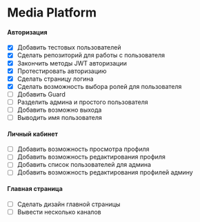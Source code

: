 # Media Platform

#### Авторизация
  - [x] Добавить тестовых пользователей
  - [x] Сделать репозиторий для работы с пользователя
  - [x] Закончить методы JWT авторизации
  - [x] Протестировать авторизацию
  - [x] Сделать страницу логина
  - [x] Сделать возможность выбора ролей для пользователя
  - [ ] Добавить Guard 
  - [ ] Разделить админа и простого пользователя
  - [ ] Добавить возможно выхода
  - [ ] Выводить имя пользователя
  
#### Личный кабинет
  - [ ] Добавить возможность просмотра профиля
  - [ ] Добавить возможность редактирования профиля
  - [ ] Добавить список пользователей для админа
  - [ ] Добавить возможность редактирования профилей админу
  
#### Главная страница
  - [ ] Сделать дизайн главной страницы
  - [ ] Вывести несколько каналов
